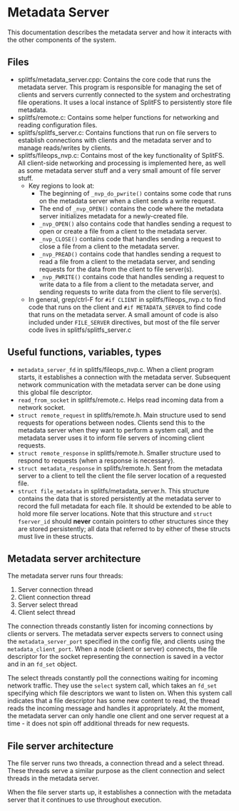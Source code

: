 # Metadata Server

This documentation describes the metadata server and how it interacts with the other components of the system.

## Files
- splitfs/metadata_server.cpp: Contains the core code that runs the metadata server. This program is responsible for managing the set of clients and servers currently connected to the system and orchestrating file operations. It uses a local instance of SplitFS to persistently store file metadata.
- splitfs/remote.c: Contains some helper functions for networking and reading configuration files.
- splitfs/splitfs_server.c: Contains functions that run on file servers to establish connections with clients and the metadata server and to manage reads/writes by clients.
- splitfs/fileops_nvp.c: Contains most of the key functionality of SplitFS. All client-side networking and processing is implemented here, as well as some metadata server stuff and a very small amount of file server stuff.
    - Key regions to look at: 
        - The beginning of `_nvp_do_pwrite()` contains some code that runs on the metadata server when a client sends a write request. 
        - The end of `_nvp_OPEN()` contains the code where the metadata server initializes metadata for a newly-created file.
        - `_nvp_OPEN()` also contains code that handles sending a request to open or create a file from a client to the metadata server.
        - `_nvp_CLOSE()` contains code that handles sending a request to close a file from a client to the metadata server.
        - `_nvp_PREAD()` contains code that handles sending a request to read a file from a client to the metadata server, and sending requests for the data from the client to file server(s).
        - `_nvp_PWRITE()` contains code that handles sending a request to write data to a file from a client to the metadata server, and sending requests to write data from the client to file server(s).
    - In general, grep/ctrl-F for `#if CLIENT` in splitfs/fileops_nvp.c to find code that runs on the client and `#if METADATA_SERVER` to find code that runs on the metadata server. A small amount of code is also included under `FILE_SERVER` directives, but most of the file server code lives in splitfs/splitfs_server.c

## Useful functions, variables, types
- `metadata_server_fd` in splitfs/fileops_nvp.c. When a client program starts, it establishes a connection with the metadata server. Subsequent network communication with the metadata server can be done using this global file descriptor.
- `read_from_socket` in splitfs/remote.c. Helps read incoming data from a network socket.
- `struct remote_request` in splitfs/remote.h. Main structure used to send requests for operations between nodes. Clients send this to the metadata server when they want to perform a system call, and the metadata server uses it to inform file servers of incoming client requests.
- `struct remote_response` in splitfs/remote.h. Smaller structure used to respond to requests (when a response is necessary).
- `struct metadata_response` in splitfs/remote.h. Sent from the metadata server to a client to tell the client the file server location of a requested file.
- `struct file_metadata` in splitfs/metadata_server.h. This structure contains the data that is stored persistently at the metadata server to record the full metadata for each file. It should be extended to be able to hold more file server locations. Note that this structure and `struct fserver_id` should **never** contain pointers to other structures since they are stored persistently; all data that referred to by either of these structs must live in these structs.

## Metadata server architecture
The metadata server runs four threads:

1. Server connection thread
2. Client connection thread
3. Server select thread
4. Client select thread

The connection threads constantly listen for incoming connections by clients or servers. The metadata server expects servers to connect using the `metadata_server_port` specified in the config file, and clients using the `metadata_client_port`. When a node (client or server) connects, the file descriptor for the socket representing the connection is saved in a vector and in an `fd_set` object. 

The select threads constantly poll the connections waiting for incoming network traffic. They use the `select` system call, which takes an `fd_set` specifying which file descriptors we want to listen on. When this system call indicates that a file descriptor has some new content to read, the thread reads the incoming message and handles it appropriately. At the moment, the metadata server can only handle one client and one server request at a time - it does not spin off additional threads for new requests.

## File server architecture
The file server runs two threads, a connection thread and a select thread. These threads serve a similar purpose as the client connection and select threads in the metadata server. 

When the file server starts up, it establishes a connection with the metadata server that it continues to use throughout execution. 